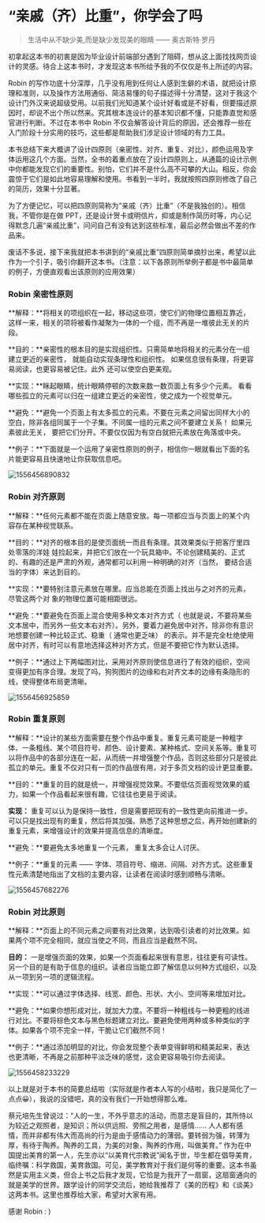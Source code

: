# “亲戚（齐）比重”，你学会了吗

> 生活中从不缺少美,而是缺少发现美的眼睛 —— 奥古斯特·罗丹

初拿起这本书的初衷是因为毕业设计前端部分遇到了阻碍，想从这上面找找网页设计的灵感。待合上这本书时，才发现这本书所给予我的不仅仅是书上所述的内容。

Robin 的写作功底十分深厚，几乎没有用到任何让人感到生僻的术语，就把设计原理和准则，以及操作方法用通俗、简洁易懂的句子描述得十分清楚，这对于我这个设计门外汉来说超级受用。以前我们光知道某个设计好看或是不好看，但要描述原因时，却说不出个所以然来。究其根本连设计的基本知识都不懂，只能靠直觉和感官进行判断。不过在本书中 Robin 不仅会解答设计背后的原因，还会推荐一些在入门阶段十分实用的技巧，这些都是帮助我们涉足设计领域的有力工具。

本书总结下来大概讲了设计四原则（亲密性、对齐、重复、对比），颜色运用及字体运用这几个方面。当然，全书的着重点放在了设计四原则上，从通篇的设计示例中你都能发现它们的重要性。别怕，它们并不是什么高不可攀的大山。相反，你会震惊于它们是如此地容易理解和使用。书看到一半时，我就按照四原则修改了自己的简历，效果十分显著。

为了方便记忆，可以把四原则简称为“亲戚（齐）比重”（不是我独创的）。相信我，不管你是在做 PPT，还是设计贺卡或明信片，抑或是制作简历时等，内心记得默念几遍“亲戚比重”，问问自己有没有达到这些标准，最后必然会做出不差的作品来。

废话不多说，接下来我就把本书讲到的“亲戚比重”四原则简单摘抄出来，希望以此作为一个引子，吸引你翻开这本书。（注意：以下各原则所举例子都是书中最简单的例子，方便直观看出该原则的应用效果）

### Robin 亲密性原则

**解释：**将相关的项组织在一起，移动这些项，使它们的物理位置相互靠近，这样一来，相关的项将被看作凝聚为一体的一个组，而不再是一堆彼此无关的片段。

**目的：**亲密性的根本目的是实现组织性。只需简单地将相关的元素分在一组建立更近的亲密性， 就能自动实现条理性和组织性。 如果信息很有条理，将更容易阅读，也更容易被记住。此外 还可以使空白更美观。 

**实现：**眯起眼睛，统计眼睛停顿的次数来数一数页面上有多少个元素。 看看哪些孤立的元素可以归在一组建立更近的亲密性，使之成为一个视觉单元。

**避免：**避免一个页面上有太多孤立的元素。不要在元素之间留出同样大小的空白，除非各组同属于一个子集。不同属一组的元素之间不要建立关系！ 如果元素彼此无关， 要把它们分开。不要仅仅因为有空白就把元素放在角落或中央。 

**例子：**下面就是一个运用了亲密性原则的例子，相信你一眼就看出下面的名片能更容易且快速地让你获取信息吧。

![1556456890832](assets/1556456890832.png)

### Robin 对齐原则

**解释：**任何元素都不能在页面上随意安放。每一项都应当与页面上的某个内容存在某种视觉联系。

**目的：**对齐的根本目的是使页面统一而且有条理。其效果类似于把客厅里四处零落的洋娃
娃捡起来，并把它们放在一个玩具箱中。不论创建精美的、正式的、有趣的还是严肃的外观，通常都可以利用一种明确的对齐（当然， 要结合适当的字体）来达到目的。 

**实现：**要特别注意元素放在哪里。应当总能在页面上找出与之对齐的元素，尽管这两个对
象的物理位置可能相距很远。 

**避免：**要避免在页面上混合使用多种文本对齐方式（ 也就是说，不要将某些文本居中，而另外一些文本右对齐）。另外，要着力避免居中对齐，除非你有意识地想要创建一种比较正式、稳重（ 通常也更乏味） 的表示。并不是完全杜绝使用居中对齐，有时可以有意地选择这种对齐方式，但是不要把它作为默认选择。

**例子：**通过上下两幅图对比，采用对齐原则使信息进行了有效的组织，空间变得更加有序合理。发现了吗，狗狗图片的边缘和右对齐文本的边缘有条隐形的线，使得整体布局更清晰。

![1556456925859](assets/1556456925859.png)

### Robin 重复原则

**解释：**设计的某些方面需要在整个作品中重复。重复元素可能是一种粗字体、一条粗线、某个项目符号、颜色、设计要素、某种格式、空间关系等。重复可以将作品中的各部分连在一起，从而统一并增强整个作品，否则这些部分只是彼此孤立的单元。重复不仅对只有一页的作品很有用，对于多页文档的设计更显重要。

**目的：**重复的目的就是统一，并增强视觉效果。不要低估页面视觉效果的威力，如果一个作品看起来很有趣，它往往也更易于阅读。 

**实现：** 重复可以认为是保持一致性，但是需要把现有的一致性更向前推进一步。可以只是找出现有的重复，然后将其加强。熟悉了这种思想之后，再开始创建新的重复元素，来增强设计的效果并提高信息的清晰度。

**避免：**要避免太多地重复一个元素， 重复太多会让人讨厌。

**例子：**重复的元素 —— 字体、项目符号、缩进、间隔、对齐方式。这些重复性元素清楚地指出了文档的主要内容，让读者在阅读时感到顺畅与清晰。

![1556457682276](assets/1556457682276.png)

### Robin 对比原则

**解释：**页面上的不同元素之间要有对比效果，达到吸引读者的对比效果。如果两个项不完全相同，就应当使之不同，而且应当是截然不同。 

**目的：** 一是增强页面的效果，如果一个页面看起来很有意思，往往更有可读性。另一个目的是有助于信息的组织。读者应当能立即了解信息以何种方式组织，以及从一项到另一项的逻辑流程。

**实现：**可以通过字体选择、线宽、颜色、形状、大小、空间等来增加对比。

**避免：**如果你想形成对比，就加大力度。不要将一种粗线与一种更粗的线进行对比。不要将棕色文本与黑色标题建立对比。要避免使用两种或多种类似的字体。如果各个项不完全一样，干脆让它们截然不同！

**例子：**通过添加明显的对比，你会发现整个表单变得鲜明和精美起来，表达也更清晰，不再是之前那种平淡乏味的感觉，这会更容易吸引你去阅读。

![1556458233229](assets/1556458233229.png)

以上就是对于本书的简要总结啦（实际就是作者本人写的小结啦，我只是简化了一点点😀），我说的没错吧，真的没有我们一开始想得那么难。

蔡元培先生曾说过：“人的一生，不外乎意志的活动，而意志是盲目的，其所恃以为较近之观照者，是知识；所以供远照、旁照之用者，是感情…… 人人都有感情，而并非都有伟大而高尚的行为是由于感情动力的薄弱。要转弱为强，转薄为厚，有待于陶养。陶养的工具，为美的对象，陶养的作用，叫做美育。” 作为在中国提出美育的第一人，先生亦以“以美育代宗教说”闻名于世，毕生都在倡导美育，临终嘱：科学救国，美育救国。可见，美学教育对于我们是何等的重要。这本书虽然是实用主义类，但合上书之后我才发现，它恰是为我开了一扇窗，这扇窗通向的就是美学的世界。跟学设计的同学交流后，她给我推荐了《美的历程》和《谈美》这两本书。这里也推荐给大家，希望对大家有用。

感谢 Robin : )



